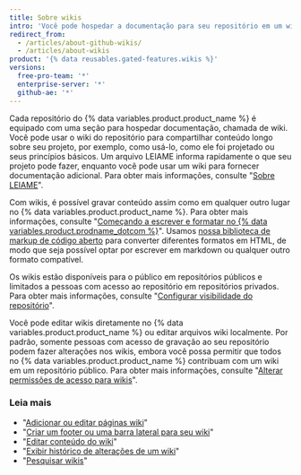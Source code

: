 ```yaml
---
title: Sobre wikis
intro: 'Você pode hospedar a documentação para seu repositório em um wiki para que outras pessoas possam usar e contribuir com seu projeto.'
redirect_from:
  - /articles/about-github-wikis/
  - /articles/about-wikis
product: '{% data reusables.gated-features.wikis %}'
versions:
  free-pro-team: '*'
  enterprise-server: '*'
  github-ae: '*'
---
```


Cada repositório do {% data variables.product.product_name %} é equipado com uma seção para hospedar documentação, chamada de wiki. Você pode usar o wiki do repositório para compartilhar conteúdo longo sobre seu projeto, por exemplo, como usá-lo, como ele foi projetado ou seus princípios básicos. Um arquivo LEIAME informa rapidamente o que seu projeto pode fazer, enquanto você pode usar um wiki para fornecer documentação adicional. Para obter mais informações, consulte "[Sobre LEIAME](/articles/about-readmes)".

Com wikis, é possível gravar conteúdo assim como em qualquer outro lugar no {% data variables.product.product_name %}. Para obter mais informações, consulte "[Começando a escrever e formatar no {% data variables.product.prodname_dotcom %}](/articles/getting-started-with-writing-and-formatting-on-github)". Usamos [nossa biblioteca de markup de código aberto](https://github.com/github/markup) para converter diferentes formatos em HTML, de modo que seja possível optar por escrever em markdown ou qualquer outro formato compatível.

Os wikis estão disponíveis para o público em repositórios públicos e limitados a pessoas com acesso ao repositório em repositórios privados. Para obter mais informações, consulte "[Configurar visibilidade do repositório](/articles/setting-repository-visibility)".

Você pode editar wikis diretamente no {% data variables.product.product_name %} ou editar arquivos wiki localmente. Por padrão, somente pessoas com acesso de gravação ao seu repositório podem fazer alterações nos wikis, embora você possa permitir que todos no {% data variables.product.product_name %} contribuam com um wiki em um repositório público. Para obter mais informações, consulte "[Alterar permissões de acesso para wikis](/articles/changing-access-permissions-for-wikis)".

### Leia mais

- "[Adicionar ou editar páginas wiki](/articles/adding-or-editing-wiki-pages)"
- "[Criar um footer ou uma barra lateral para seu wiki](/articles/creating-a-footer-or-sidebar-for-your-wiki)"
- "[Editar conteúdo do wiki](/articles/editing-wiki-content)"
- "[Exibir histórico de alterações de um wiki](/articles/viewing-a-wiki-s-history-of-changes)"
- "[Pesquisar wikis](/articles/searching-wikis)"
